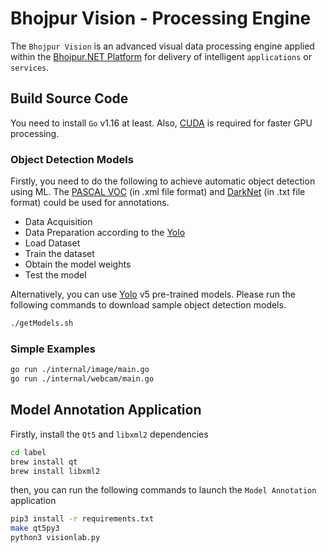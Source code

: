 # Bhojpur Vision - Processing Engine

The `Bhojpur Vision` is an advanced visual data processing engine applied within the
[Bhojpur.NET Platform](https://github.com/bhojpur/platform/) for delivery of intelligent
`applications` or `services`.

## Build Source Code

You need to install `Go` v1.16 at least. Also, [CUDA](https://docs.nvidia.com/cuda/index.html)
is required for faster GPU processing.

### Object Detection Models

Firstly, you need to do the following to achieve automatic object detection using ML. The
[PASCAL VOC](http://host.robots.ox.ac.uk/pascal/VOC/) (in .xml file format) and
[DarkNet](https://github.com/pjreddie/darknet) (in .txt file format) could be used for annotations.

- Data Acquisition
- Data Preparation according to the [Yolo](https://pjreddie.com/darknet/yolo/)
- Load Dataset
- Train the dataset
- Obtain the model weights
- Test the model

Alternatively, you can use [Yolo](https://pjreddie.com/darknet/yolo/) v5 pre-trained models.
Please run the following commands to download sample object detection models.

```bash
./getModels.sh
```

### Simple Examples

```bash
go run ./internal/image/main.go
go run ./internal/webcam/main.go
```

## Model Annotation Application

Firstly, install the `Qt5` and `libxml2` dependencies

```bash
cd label
brew install qt
brew install libxml2
```

then, you can run the following commands to launch the `Model Annotation` application

```bash
pip3 install -r requirements.txt
make qt5py3
python3 visionlab.py
```
